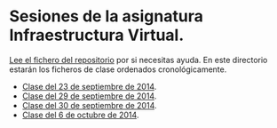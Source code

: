 # Sesiones de la asignatura Infraestructura Virtual.

[Lee el fichero del repositorio](../README.md) por si necesitas ayuda. En este directorio estarán los ficheros de clase ordenados cronológicamente.

* [Clase del 23 de septiembre de 2014](1.md).
* [Clase del 29 de septiembre de 2014](2.md).
* [Clase del 30 de septiembre de 2014](3.md).
* [Clase del 6 de octubre de 2014](4.md).
